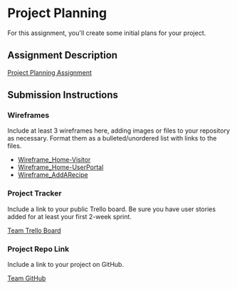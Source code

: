 # Project Planning
For this assignment, you'll create some initial plans for your project.

## Assignment Description
[Project Planning Assignment](https://education.launchcode.org/liftoff/modules/assignments/project-planning)

## Submission Instructions

### Wireframes

Include at least 3 wireframes here, adding images or files to your repository as necessary. Format them as a bulleted/unordered list with links to the files.

- [Wireframe_Home-Visitor](https://github.com/ebeckerle/liftoff-assignments/blob/master/P3-Project_Planning/Wireframe_Home-Visitor.pdf)
- [Wireframe_Home-UserPortal](https://github.com/ebeckerle/liftoff-assignments/blob/master/P3-Project_Planning/Wireframe_Home-UserPortal.pdf)
- [Wireframe_AddARecipe](https://github.com/ebeckerle/liftoff-assignments/blob/master/P3-Project_Planning/Wireframe_AddARecipe.pdf)

### Project Tracker

Include a link to your public Trello board. Be sure you have user stories added for at least your first 2-week sprint.

[Team Trello Board](https://trello.com/b/qGDnEPnJ/liftoff-project-team-sabrina)

### Project Repo Link

Include a link to your project on GitHub.

[Team GitHub](https://github.com/August-2022-KC-LCW-LiftOff/recipe-app-group-sabrina)
